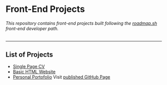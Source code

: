 # Front-End Projects

###### This repository contains front-end projects built following the [roadmap.sh](https://www.roadmap.sh) front-end developer path.
---
## List of Projects
- [Single Page CV](https://roadmap.sh/projects/single-page-cv)
- [Basic HTML Website](https://roadmap.sh/projects/basic-html-website)
- [Personal Portofolio](https://roadmap.sh/projects/portfolio-website) Visit [published GitHub Page](https://firhanaf.github.io/firhanaf-frontendproject.github.io/)
